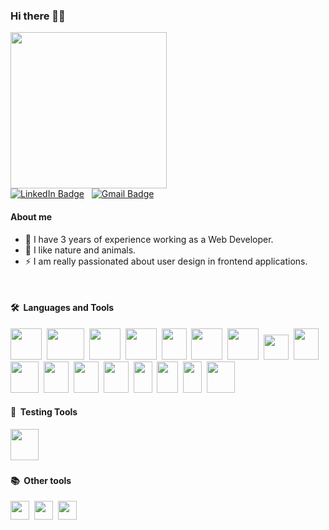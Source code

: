 ### Hi there 👋🏽

  <img src="https://media.giphy.com/media/uB86ZyWQsnFSGYe2sA/giphy.gif" width="250"/>
  <br>
  <a href="https://www.linkedin.com/in/anna-lopez-ribo"><img src="https://img.shields.io/badge/LinkedIn-blue?style=for-the-badge&logo=linkedin&logoColor=white" alt="LinkedIn Badge"></a>&nbsp;&nbsp;
  <a href="MAILTO:annalopezribo@gmail.com"><img src="https://img.shields.io/badge/Gmail-D14836?style=for-the-badge&logo=gmail&logoColor=white" alt="Gmail Badge"></a>

#### About me
<p>
<ul>
<li>🔭 I have 3 years of experience working as a Web Developer.</li>
<li>🌱 I like nature and animals.</li>
<li>⚡ I am really passionated about user design in frontend applications.</li>
</ul>
</p>  
<br>

#### 🛠 &nbsp;Languages and Tools

<p>
<img src="https://cdn.jsdelivr.net/gh/devicons/devicon/icons/php/php-original.svg" width="50" height="50" />&nbsp;
<img src="https://cdn.jsdelivr.net/gh/devicons/devicon/icons/mysql/mysql-original-wordmark.svg" width="60" height="50"/>&nbsp;
<img src="https://cdn.jsdelivr.net/gh/devicons/devicon/icons/oracle/oracle-original.svg" width="50" height="50"/>&nbsp;   
<img src="https://cdn.jsdelivr.net/gh/devicons/devicon/icons/microsoftsqlserver/microsoftsqlserver-plain-wordmark.svg" width="50" height="50"/>&nbsp;  
<img src="https://cdn.jsdelivr.net/gh/devicons/devicon/icons/mongodb/mongodb-plain-wordmark.svg" width="40" height="50"/>&nbsp;  
<img src="https://cdn.jsdelivr.net/gh/devicons/devicon/icons/java/java-original-wordmark.svg" width="50" height="50"/>&nbsp;
<img src="https://cdn.jsdelivr.net/gh/devicons/devicon/icons/nodejs/nodejs-plain-wordmark.svg" width="50" height="50"/>&nbsp; 
<img src="https://upload.wikimedia.org/wikipedia/commons/a/ab/Swagger-logo.png?20170812110931" width="auto" height="40"/>&nbsp; 
<img src="https://cdn.jsdelivr.net/gh/devicons/devicon/icons/csharp/csharp-plain.svg" width="40" height="50"/>&nbsp;
<img src="https://cdn.jsdelivr.net/gh/devicons/devicon/icons/git/git-plain-wordmark.svg" width="45" height="50"/>&nbsp;
<img src="https://cdn.jsdelivr.net/gh/devicons/devicon/icons/html5/html5-plain-wordmark.svg" width="40" height="50"/>&nbsp;
<img src="https://cdn.jsdelivr.net/gh/devicons/devicon/icons/css3/css3-plain-wordmark.svg" width="40" height="50"/>&nbsp;
<img src="https://cdn.jsdelivr.net/gh/devicons/devicon/icons/bootstrap/bootstrap-plain.svg" width="40" height="50"/>&nbsp;
<img src="https://cdn.jsdelivr.net/gh/devicons/devicon/icons/javascript/javascript-plain.svg" width="30" height="50"/>&nbsp;
<img src="https://cdn.jsdelivr.net/gh/devicons/devicon/icons/angularjs/angularjs-plain.svg" width="34" height="50"/>&nbsp;
<img src="https://cdn.jsdelivr.net/gh/devicons/devicon/icons/vuejs/vuejs-original.svg" width="30" height="50"/>&nbsp;
<img src="https://cdn.jsdelivr.net/gh/devicons/devicon/icons/codeigniter/codeigniter-plain-wordmark.svg" width="45" height="50"/>&nbsp;
</p>

#### 🧪 &nbsp;Testing Tools
<p>
<img src="https://cdn.jsdelivr.net/gh/devicons/devicon/icons/mocha/mocha-plain.svg" width="45" height="50"/>&nbsp;
</p>

#### 📚 &nbsp;Other tools

<img src="https://cdn.jsdelivr.net/gh/devicons/devicon/icons/photoshop/photoshop-plain.svg" width="30" />&nbsp;
<img src="https://cdn.jsdelivr.net/gh/devicons/devicon/icons/aftereffects/aftereffects-original.svg" width="30"/>&nbsp;
<img src="https://cdn.jsdelivr.net/gh/devicons/devicon/icons/illustrator/illustrator-plain.svg" width="30"/>&nbsp;

          
          
          
          








